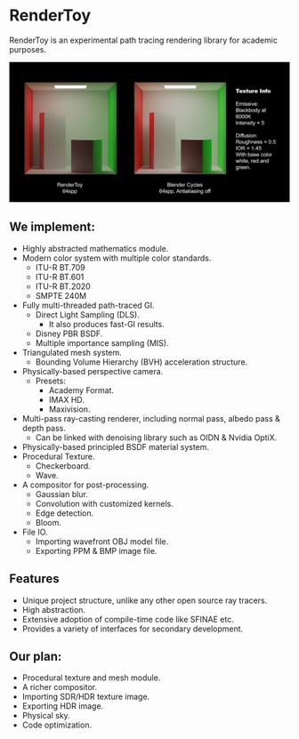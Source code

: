 # RenderToy
RenderToy is an experimental path tracing rendering library for academic purposes.

![comparison](./docs/comparison.png)

## We implement:
* Highly abstracted mathematics module.
* Modern color system with multiple color standards.
    * ITU-R BT.709
    * ITU-R BT.601
    * ITU-R BT.2020
    * SMPTE 240M
* Fully multi-threaded path-traced GI.
    * Direct Light Sampling (DLS).
        * It also produces fast-GI results.
    * Disney PBR BSDF.
    * Multiple importance sampling (MIS).
* Triangulated mesh system.
    * Bounding Volume Hierarchy (BVH) acceleration structure.
* Physically-based perspective camera.
    * Presets:
        * Academy Format.
        * IMAX HD.
        * Maxivision.
* Multi-pass ray-casting renderer, including normal pass, albedo pass & depth pass.
    * Can be linked with denoising library such as OIDN & Nvidia OptiX.
* Physically-based principled BSDF material system.
* Procedural Texture.
    * Checkerboard.
    * Wave.
* A compositor for post-processing.
    * Gaussian blur.
    * Convolution with customized kernels.
    * Edge detection.
    * Bloom.
* File IO.
    * Importing wavefront OBJ model file.
    * Exporting PPM & BMP image file.

## Features
* Unique project structure, unlike any other open source ray tracers.
* High abstraction.
* Extensive adoption of compile-time code like SFINAE etc.
* Provides a variety of interfaces for secondary development.

## Our plan:
* Procedural texture and mesh module.
* A richer compositor.
* Importing SDR/HDR texture image.
* Exporting HDR image.
* Physical sky.
* Code optimization.
